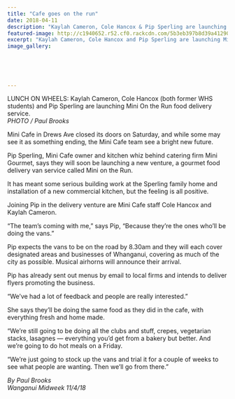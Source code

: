 ```yaml
---
title: "Cafe goes on the run"
date: 2018-04-11
description: "Kaylah Cameron, Cole Hancox & Pip Sperling are launching Mini On the Run food delivery service..."
featured-image: http://c1940652.r52.cf0.rackcdn.com/5b3eb397b8d39a4129000209/Cafe.Kayla-cameron--C-Hancox-300-midweek-11-april.gif
excerpt: "Kaylah Cameron, Cole Hancox and Pip Sperling are launching Mini On the Run food delivery service."
image_gallery:
    
    
    
    
    
---
```


<p><span>LUNCH ON WHEELS: Kaylah Cameron, Cole Hancox (both former WHS students) and Pip Sperling are launching Mini On the Run food delivery service.</span><br /><em>PHOTO / Paul Brooks</em></p>
<p data-bind="text: $data">Mini Cafe in Drews Ave closed its doors on Saturday, and while some may see it as something ending, the Mini Cafe team see a bright new future.</p>
<p data-bind="text: $data">Pip Sperling, Mini Cafe owner and kitchen whiz behind catering firm Mini Gourmet, says they will soon be launching a new venture, a gourmet food delivery van service called Mini on the Run.</p>
<p data-bind="text: $data">It has meant some serious building work at the Sperling family home and installation of a new commercial kitchen, but the feeling is all positive.</p>
<p data-bind="text: $data">Joining Pip in the delivery venture are Mini Cafe staff Cole Hancox and Kaylah Cameron.</p>
<p data-bind="text: $data">&ldquo;The team&rsquo;s coming with me,&rdquo; says Pip, &ldquo;Because they&rsquo;re the ones who&rsquo;ll be doing the vans.&rdquo;</p>
<p data-bind="text: $data">Pip expects the vans to be on the road by 8.30am and they will each cover designated areas and businesses of Whanganui, covering as much of the city as possible. Musical airhorns will announce their arrival.</p>
<p data-bind="text: $data">Pip has already sent out menus by email to local firms and intends to deliver flyers promoting the business.</p>
<p data-bind="text: $data">&ldquo;We&rsquo;ve had a lot of feedback and people are really interested.&rdquo;</p>
<p data-bind="text: $data">She says they&rsquo;ll be doing the same food as they did in the cafe, with everything fresh and home made.</p>
<p data-bind="text: $data">&ldquo;We&rsquo;re still going to be doing all the clubs and stuff, crepes, vegetarian stacks, lasagnes &mdash; everything you&rsquo;d get from a bakery but better. And we&rsquo;re going to do hot meals on a Friday.</p>
<p data-bind="text: $data">&ldquo;We&rsquo;re just going to stock up the vans and trial it for a couple of weeks to see what people are wanting. Then we&rsquo;ll go from there.&rdquo;</p>
<p data-bind="text: $data"><em>By Paul Brooks</em><br /><em>Wanganui Midweek 11/4/18</em></p>


